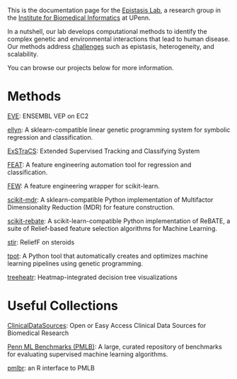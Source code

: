 

This is the documentation page for the [Epistasis Lab](http://epistasis.org), a research group in the [Institute for Biomedical Informatics](http://upibi.org/) at UPenn.

In a nutshell, our lab develops computational methods to identify the complex genetic and environmental interactions that lead to human disease. 
Our methods address [challenges](http://www.nature.com/nrg/journal/v11/n6/full/nrg2809.html) such as epistasis, heterogeneity, and scalability.  

You can browse our projects below for more information.

Methods
===

[EVE](https://github.com/EpistasisLab/EVE): ENSEMBL VEP on EC2

[ellyn](https://epistasislab.github.io/ellyn): A sklearn-compatible linear genetic programming system for symbolic regression and classification. 

[ExSTraCS](https://github.com/ryanurbs/ExSTraCS_2.0): Extended Supervised Tracking and Classifying System

[FEAT](https://lacava.github.io/feat): A feature engineering automation tool for regression and classification. 

[FEW](https://lacava.github.io/few): A feature engineering wrapper for scikit-learn. 

[scikit-mdr](https://github.com/EpistasisLab/scikit-mdr): A sklearn-compatible Python implementation of Multifactor Dimensionality Reduction (MDR) for feature construction.

[scikit-rebate](https://epistasislab.github.io/scikit-rebate/): A scikit-learn-compatible Python implementation of ReBATE, a suite of Relief-based feature selection algorithms for Machine Learning.

[stir](https://github.com/insilico/stir/): ReliefF on steroids

[tpot](https://epistasislab.github.io/tpot/): A Python tool that automatically creates and optimizes machine learning pipelines using genetic programming.

[treeheatr](https://github.com/trang1618/treeheatr): Heatmap-integrated decision tree visualizations


Useful Collections
===

[ClinicalDataSources](https://github.com/EpistasisLab/ClinicalDataSources): Open or Easy Access Clinical Data Sources for Biomedical Research

[Penn ML Benchmarks (PMLB)](https://github.com/EpistasisLab/penn-ml-benchmarks): A large, curated repository of benchmarks for evaluating supervised machine learning algorithms.

[pmlbr](https://github.com/EpistasisLab/pmlbr): an R interface to PMLB 
